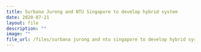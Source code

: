 ```yaml
---
title: Surbana Jurong and NTU Singapore to develop hybrid system
date: 2020-07-21
layout: file
description: ""
image: ""
file_url: /files/surbana jurong and ntu singapore to develop hybrid system.pdf
---
```

